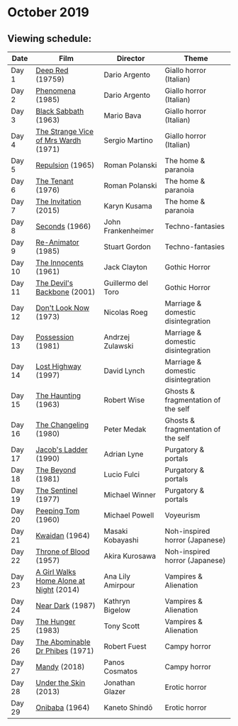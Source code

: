 # October 2019

## Viewing schedule:

Date | Film | Director | Theme
----- | -------- | ------ | ------
Day 1 | [Deep Red](https://www.youtube.com/watch?v=62YqwaSMN4E) (19759) | Dario Argento | Giallo horror (Italian)
Day 2 | [Phenomena ](https://www.youtube.com/watch?v=Tt93yZUgJNQ') (1985) | Dario Argento | Giallo horror (Italian)
Day 3 | [Black Sabbath](https://www.youtube.com/watch?v=JO8LJjLjncc) (1963) | Mario Bava | Giallo horror (Italian)
Day 4 | [The Strange Vice of Mrs Wardh](https://www.youtube.com/watch?v=mqeTmeU1azw) (1971) | Sergio Martino | Giallo horror (Italian)
Day 5 | [Repulsion](https://www.youtube.com/watch?v=WL3gMnctzbg) (1965) | Roman Polanski | The home & paranoia
Day 6 | [The Tenant](https://www.youtube.com/watch?v=cejjyLXDgXU) (1976) | Roman Polanski | The home & paranoia
Day 7 | [The Invitation](https://www.youtube.com/watch?v=0-mp77SZ_0M) (2015) | Karyn Kusama | The home & paranoia
Day 8 | [Seconds](https://www.youtube.com/watch?v=wHHhJ96646M) (1966) | John Frankenheimer | Techno-fantasies
Day 9 | [Re-Animator](https://www.youtube.com/watch?v=wLJ8Z3PDEGU) (1985) | Stuart Gordon | Techno-fantasies
Day 10 | [The Innocents](https://www.youtube.com/watch?v=aOsF0S65RR0) (1961) | Jack Clayton | Gothic Horror
Day 11 | [The Devil's Backbone](https://www.youtube.com/watch?v=WVy3lmYnEUI) (2001) | Guillermo del Toro | Gothic Horror
Day 12 | [Don't Look Now](https://www.youtube.com/watch?v=AUWB-Kw4FiM) (1973) | Nicolas Roeg | Marriage & domestic disintegration
Day 13 | [Possession](https://www.youtube.com/watch?v=uDpFpzbwfiw) (1981) | Andrzej Zulawski | Marriage & domestic disintegration
Day 14 | [Lost Highway](https://www.youtube.com/watch?v=1nKjO9QCSic) (1997) | David Lynch | Marriage & domestic disintegration
Day 15 | [The Haunting](https://www.youtube.com/watch?v=AeAzGxWlEcg) (1963) | Robert Wise | Ghosts & fragmentation of the self
Day 16 | [The Changeling](https://www.youtube.com/watch?v=kqOYI4TeGtA) (1980) | Peter Medak | Ghosts & fragmentation of the self
Day 17 | [Jacob's Ladder](https://www.youtube.com/watch?v=rJztRnDxdM8) (1990) | Adrian Lyne | Purgatory & portals
Day 18 | [The Beyond](https://www.youtube.com/watch?v=ef0oH3ZizfI) (1981) | Lucio Fulci | Purgatory & portals
Day 19 | [The Sentinel ](https://www.youtube.com/watch?v=Z0YdJNeNXLE) (1977) | Michael Winner | Purgatory & portals
Day 20 | [Peeping Tom](https://www.youtube.com/watch?v=nAqEn6JS-oM) (1960) | Michael Powell | Voyeurism
Day 21 | [Kwaidan](https://www.youtube.com/watch?v=MP8nwNvfNno) (1964) | Masaki Kobayashi | Noh-inspired horror (Japanese)
Day 22 | [Throne of Blood](https://www.youtube.com/watch?v=2-72oaAS9hc) (1957) | Akira Kurosawa | Noh-inspired horror (Japanese)
Day 23 | [A Girl Walks Home Alone at Night](https://www.youtube.com/watch?v=_YGmTdo3vuY) (2014) | Ana Lily Amirpour | Vampires & Alienation
Day 24 | [Near Dark](https://www.youtube.com/watch?v=hQxnVrg2TSQ) (1987) | Kathryn Bigelow | Vampires & Alienation
Day 25 | [The Hunger](https://www.youtube.com/watch?v=l9IDoAPC6Ps) (1983) | Tony Scott | Vampires & Alienation
Day 26 | [The Abominable Dr Phibes](https://www.youtube.com/watch?v=sxnr9xycVLo) (1971) | Robert Fuest | Campy horror
Day 27 | [Mandy](https://www.youtube.com/watch?v=hRKVxT4-1wM) (2018) | Panos Cosmatos | Campy horror
Day 28 | [Under the Skin](https://www.youtube.com/watch?v=CcR5KHjoc-0) (2013) | Jonathan Glazer | Erotic horror 
Day 29 | [Onibaba](https://www.youtube.com/watch?v=sknsvtX68yw) (1964) | Kaneto Shindō | Erotic horror
